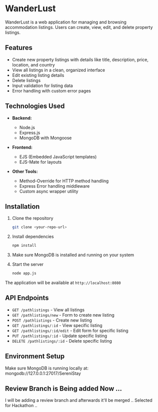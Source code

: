 # WanderLust

WanderLust is a web application for managing and browsing accommodation listings. Users can create, view, edit, and delete property listings.

## Features

- Create new property listings with details like title, description, price, location, and country
- View all listings in a clean, organized interface
- Edit existing listing details
- Delete listings
- Input validation for listing data
- Error handling with custom error pages

## Technologies Used

- **Backend:**
  - Node.js
  - Express.js
  - MongoDB with Mongoose
  
- **Frontend:**
  - EJS (Embedded JavaScript templates)
  - EJS-Mate for layouts
  
- **Other Tools:**
  - Method-Override for HTTP method handling
  - Express Error handling middleware
  - Custom async wrapper utility

## Installation

1. Clone the repository
   ```bash
   git clone <your-repo-url>
   ```

2. Install dependencies
   ```bash
   npm install
   ```

3. Make sure MongoDB is installed and running on your system

4. Start the server
   ```bash
   node app.js
   ```

The application will be available at `http://localhost:8080`

## API Endpoints

- `GET /pathlistings` - View all listings
- `GET /pathlistings/new` - Form to create new listing
- `POST /pathlistings` - Create new listing
- `GET /pathlistings/:id` - View specific listing
- `GET /pathlistings/:id/edit` - Edit form for specific listing
- `PUT /pathlistings/:id` - Update specific listing
- `DELETE /pathlistings/:id` - Delete specific listing

## Environment Setup

Make sure MongoDB is running locally at:
mongodb://127.0.0.1:27017/SereniStay

## Review Branch is Being added Now ...
I will be adding a review branch and afterwards it'll be merged ..
Selected for Hackathon ..